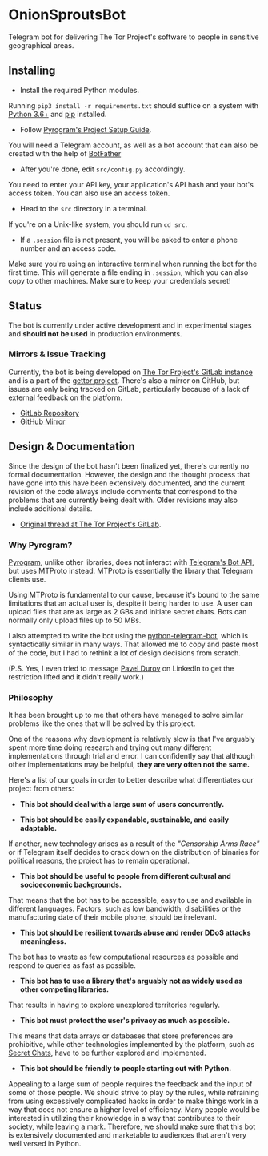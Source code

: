 # OnionSproutsBot

Telegram bot for delivering The Tor Project's software to people in sensitive geographical areas.

## Installing

- Install the required Python modules.

Running `pip3 install -r requirements.txt` should suffice on a system with [Python 3.6+](https://python.org) and [pip](https://pypi.org/project/pip/) installed.

- Follow [Pyrogram's Project Setup Guide](https://docs.pyrogram.org/intro/setup).

You will need a Telegram account, as well as a bot account that can also be created with the help of [BotFather](https://t.me/BotFather)

- After you're done, edit `src/config.py` accordingly.

You need to enter your API key, your application's API hash and your bot's access token. You can also use an access token.

- Head to the `src` directory in a terminal.

If you're on a Unix-like system, you should run `cd src`.

- If a `.session` file is not present, you will be asked to enter a phone number and an access code.

Make sure you're using an interactive terminal when running the bot for the first time. This will generate a file ending in `.session`, which you can also copy to other machines. Make sure to keep your credentials secret!

## Status

The bot is currently under active development and in experimental stages and **should not be used** in production environments.

### Mirrors & Issue Tracking

Currently, the bot is being developed on [The Tor Project's GitLab instance](https://gitlab.torproject.org/tpo/anti-censorship/gettor-project/onionsproutsbot) and is a part of the [gettor project](https://gitlab.torproject.org/tpo/anti-censorship/gettor-project/). There's also a mirror on GitHub, but issues are only being tracked on GitLab, particularly because of a lack of external feedback on the platform.

- [GitLab Repository](https://gitlab.torproject.org/tpo/anti-censorship/gettor-project/onionsproutsbot)
- [GitHub Mirror](https://github.com/panos/OnionSproutsBot)

## Design & Documentation

Since the design of the bot hasn't been finalized yet, there's currently no formal documentation. However, the design and the thought process that have gone into this have been extensively documented, and the current revision of the code always include comments that correspond to the problems that are currently being dealt with. Older revisions may also include additional details.

- [Original thread at The Tor Project's GitLab](https://gitlab.torproject.org/tpo/anti-censorship/gettor-project/trac/-/issues/22011).

### Why Pyrogram?

[Pyrogram](https://pyrogram.org), unlike other libraries, does not interact with [Telegram's Bot API](https://core.telegram.org/bots/api), but uses MTProto instead. MTProto is essentially the library that Telegram clients use.

Using MTProto is fundamental to our cause, because it's bound to the same limitations that an actual user is, despite it being harder to use. A user can upload files that are as large as 2 GBs and initiate secret chats. Bots can normally only upload files up to 50 MBs. 

I also attempted to write the bot using the [python-telegram-bot](https://github.com/python-telegram-bot/python-telegram-bot), which is syntactically similar in many ways. That allowed me to copy and paste most of the code, but I had to rethink a lot of design decisions from scratch.

(P.S. Yes, I even tried to message [Pavel Durov](https://en.wikipedia.org/wiki/Pavel_Durov) on LinkedIn to get the restriction lifted and it didn't really work.)

### Philosophy

It has been brought up to me that others have managed to solve similar problems like the ones that will be solved by this project. 

One of the reasons why development is relatively slow is that I've arguably spent more time doing research and trying out many different implementations through trial and error. I can confidently say that although other implementations may be helpful, **they are very often not the same.**

Here's a list of our goals in order to better describe what differentiates our project from others:

- **This bot should deal with a large sum of users concurrently.**

- **This bot should be easily expandable, sustainable, and easily adaptable.**

If another, new technology arises as a result of the *"Censorship Arms Race"* or if Telegram itself decides to crack down on the distribution of binaries for political reasons, the project has to remain operational.

- **This bot should be useful to people from different cultural and socioeconomic backgrounds.**

That means that the bot has to be accessible, easy to use and available in different languages. Factors, such as low bandwidth, disabilities or the manufacturing date of their mobile phone, should be irrelevant.

- **This bot should be resilient towards abuse and render DDoS attacks meaningless.**

The bot has to waste as few computational resources as possible and respond to queries as fast as possible.

- **This bot has to use a library that's arguably not as widely used as other competing libraries.**

That results in having to explore unexplored territories regularly.

- **This bot must protect the user's privacy as much as possible.**

This means that data arrays or databases that store preferences are prohibitive, while other technologies implemented by the platform, such as [Secret Chats](https://telegram.org/faq#q-how-are-secret-chats-different), have to be further explored and implemented.

- **This bot should be friendly to people starting out with Python.**

Appealing to a large sum of people requires the feedback and the input of some of those people. We should strive to play by the rules, while refraining from using excessively complicated hacks in order to make things work in a way that does not ensure a higher level of efficiency. Many people would be interested in utilizing their knowledge in a way that contributes to their society, while leaving a mark. Therefore, we should make sure that this bot is extensively documented and marketable to audiences that aren't very well versed in Python.
